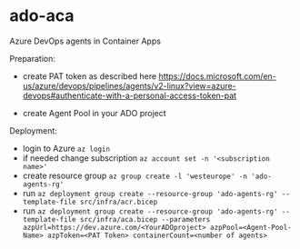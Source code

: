 # ado-aca

Azure DevOps agents in Container Apps

Preparation:

- create PAT token as described here https://docs.microsoft.com/en-us/azure/devops/pipelines/agents/v2-linux?view=azure-devops#authenticate-with-a-personal-access-token-pat

- create Agent Pool in your ADO project

Deployment:

- login to Azure `az login`
- if needed change subscription `az account set -n '<subscription name>'`
- create resource group `az group create -l 'westeurope' -n 'ado-agents-rg'`
- run `az deployment group create --resource-group 'ado-agents-rg' --template-file src/infra/acr.bicep`
- run `az deployment group create --resource-group 'ado-agents-rg' --template-file src/infra/aca.bicep --parameters azpUrl=https://dev.azure.com/<YourADOproject> azpPool=<Agent-Pool-Name> azpToken=<PAT Token> containerCount=<number of agents>`
